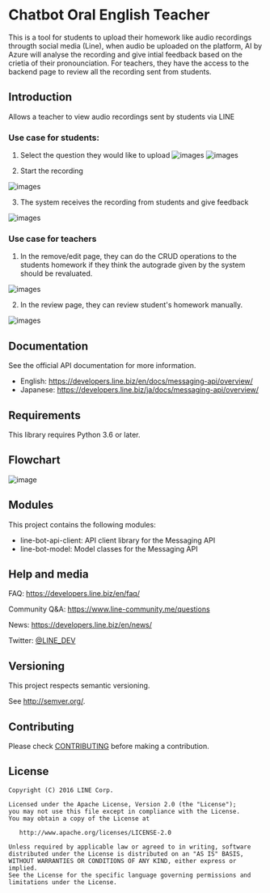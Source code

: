 # Chatbot Oral English Teacher

This is a tool for students to upload their homework like audio recordings througth social media (Line), when audio be uploaded on the platform, AI by Azure will analyse the recording and give intial feedback based on the crietia of their pronounciation. For teachers, they have the access to the backend page to review all the recording sent from students.


## Introduction

Allows a teacher to view audio recordings sent by students via LINE

### Use case for students:

1. Select the question they would like to upload
![images](https://github.com/andy0427s/linebotTeacher/blob/main/imgs/Picture1.png)
![images](https://github.com/andy0427s/linebotTeacher/blob/main/imgs/Picture2.png)

2. Start the recording

![images](https://github.com/andy0427s/linebotTeacher/blob/main/imgs/Picture3.png)

3. The system receives the recording from students and give feedback

![images](https://github.com/andy0427s/linebotTeacher/blob/main/imgs/Picture4.png)

### Use case for teachers

1. In the remove/edit page, they can do the CRUD operations to the students homework if they think the autograde given by the system should be revaluated.

![images](https://github.com/andy0427s/linebotTeacher/blob/main/imgs/Picture5.png)

2. In the review page, they can review student's homework manually.
 
![images](https://github.com/andy0427s/linebotTeacher/blob/main/imgs/Picture6.png)


## Documentation

See the official API documentation for more information.

- English: https://developers.line.biz/en/docs/messaging-api/overview/
- Japanese: https://developers.line.biz/ja/docs/messaging-api/overview/


## Requirements

This library requires Python 3.6 or later.


## Flowchart

![image](https://github.com/andy0427s/linebotTeacher/blob/main/imgs/Screen%20Shot%202022-10-09%20at%203.52.30%20PM.png)


## Modules

This project contains the following modules:

 * line-bot-api-client: API client library for the Messaging API
 * line-bot-model: Model classes for the Messaging API



## Help and media
FAQ: https://developers.line.biz/en/faq/

Community Q&A: https://www.line-community.me/questions

News: https://developers.line.biz/en/news/

Twitter: [@LINE_DEV](https://twitter.com/LINE_DEV)


## Versioning

This project respects semantic versioning.

See http://semver.org/.


## Contributing

Please check [CONTRIBUTING](CONTRIBUTING.md) before making a contribution.


## License

    Copyright (C) 2016 LINE Corp.

    Licensed under the Apache License, Version 2.0 (the "License");
    you may not use this file except in compliance with the License.
    You may obtain a copy of the License at

       http://www.apache.org/licenses/LICENSE-2.0

    Unless required by applicable law or agreed to in writing, software
    distributed under the License is distributed on an "AS IS" BASIS,
    WITHOUT WARRANTIES OR CONDITIONS OF ANY KIND, either express or implied.
    See the License for the specific language governing permissions and
    limitations under the License.

